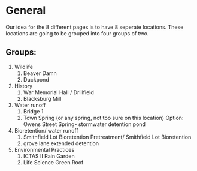 # General
Our idea for the 8 different pages is to have 8 seperate locations. These locations are going to be grouped into four groups of two.

## Groups:
1. Wildlife
    1. Beaver Damn
    2. Duckpond
2. History
    1. War Memorial Hall / Drillfield
    2. Blacksburg Mill
3. Water runoff
    1. Bridge 1
    2. Town Spring (or any spring, not too sure on this location)
        Option: Owens Street Spring- stormwater detention pond
4. Bioretention/ water runoff
    1. Smithfield Lot Bioretention Pretreatment/ Smithfield Lot Bioretention
    2. grove lane extended detention
5. Environmental Practices
    1. ICTAS II Rain Garden 
    2. Life Science Green Roof
